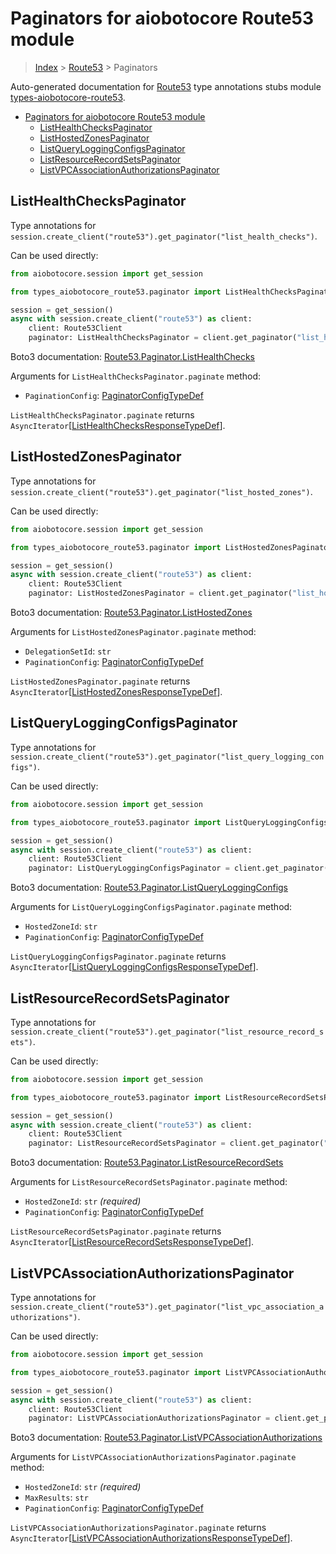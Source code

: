 <a id="paginators-for-aiobotocore-route53-module"></a>

# Paginators for aiobotocore Route53 module

> [Index](../README.md) > [Route53](./README.md) > Paginators

Auto-generated documentation for
[Route53](https://boto3.amazonaws.com/v1/documentation/api/latest/reference/services/route53.html#Route53)
type annotations stubs module
[types-aiobotocore-route53](https://pypi.org/project/types-aiobotocore-route53/).

- [Paginators for aiobotocore Route53 module](#paginators-for-aiobotocore-route53-module)
  - [ListHealthChecksPaginator](#listhealthcheckspaginator)
  - [ListHostedZonesPaginator](#listhostedzonespaginator)
  - [ListQueryLoggingConfigsPaginator](#listqueryloggingconfigspaginator)
  - [ListResourceRecordSetsPaginator](#listresourcerecordsetspaginator)
  - [ListVPCAssociationAuthorizationsPaginator](#listvpcassociationauthorizationspaginator)

<a id="listhealthcheckspaginator"></a>

## ListHealthChecksPaginator

Type annotations for
`session.create_client("route53").get_paginator("list_health_checks")`.

Can be used directly:

```python
from aiobotocore.session import get_session

from types_aiobotocore_route53.paginator import ListHealthChecksPaginator

session = get_session()
async with session.create_client("route53") as client:
    client: Route53Client
    paginator: ListHealthChecksPaginator = client.get_paginator("list_health_checks")
```

Boto3 documentation:
[Route53.Paginator.ListHealthChecks](https://boto3.amazonaws.com/v1/documentation/api/latest/reference/services/route53.html#Route53.Paginator.ListHealthChecks)

Arguments for `ListHealthChecksPaginator.paginate` method:

- `PaginationConfig`:
  [PaginatorConfigTypeDef](./type_defs.md#paginatorconfigtypedef)

`ListHealthChecksPaginator.paginate` returns
`AsyncIterator`\[[ListHealthChecksResponseTypeDef](./type_defs.md#listhealthchecksresponsetypedef)\].

<a id="listhostedzonespaginator"></a>

## ListHostedZonesPaginator

Type annotations for
`session.create_client("route53").get_paginator("list_hosted_zones")`.

Can be used directly:

```python
from aiobotocore.session import get_session

from types_aiobotocore_route53.paginator import ListHostedZonesPaginator

session = get_session()
async with session.create_client("route53") as client:
    client: Route53Client
    paginator: ListHostedZonesPaginator = client.get_paginator("list_hosted_zones")
```

Boto3 documentation:
[Route53.Paginator.ListHostedZones](https://boto3.amazonaws.com/v1/documentation/api/latest/reference/services/route53.html#Route53.Paginator.ListHostedZones)

Arguments for `ListHostedZonesPaginator.paginate` method:

- `DelegationSetId`: `str`
- `PaginationConfig`:
  [PaginatorConfigTypeDef](./type_defs.md#paginatorconfigtypedef)

`ListHostedZonesPaginator.paginate` returns
`AsyncIterator`\[[ListHostedZonesResponseTypeDef](./type_defs.md#listhostedzonesresponsetypedef)\].

<a id="listqueryloggingconfigspaginator"></a>

## ListQueryLoggingConfigsPaginator

Type annotations for
`session.create_client("route53").get_paginator("list_query_logging_configs")`.

Can be used directly:

```python
from aiobotocore.session import get_session

from types_aiobotocore_route53.paginator import ListQueryLoggingConfigsPaginator

session = get_session()
async with session.create_client("route53") as client:
    client: Route53Client
    paginator: ListQueryLoggingConfigsPaginator = client.get_paginator("list_query_logging_configs")
```

Boto3 documentation:
[Route53.Paginator.ListQueryLoggingConfigs](https://boto3.amazonaws.com/v1/documentation/api/latest/reference/services/route53.html#Route53.Paginator.ListQueryLoggingConfigs)

Arguments for `ListQueryLoggingConfigsPaginator.paginate` method:

- `HostedZoneId`: `str`
- `PaginationConfig`:
  [PaginatorConfigTypeDef](./type_defs.md#paginatorconfigtypedef)

`ListQueryLoggingConfigsPaginator.paginate` returns
`AsyncIterator`\[[ListQueryLoggingConfigsResponseTypeDef](./type_defs.md#listqueryloggingconfigsresponsetypedef)\].

<a id="listresourcerecordsetspaginator"></a>

## ListResourceRecordSetsPaginator

Type annotations for
`session.create_client("route53").get_paginator("list_resource_record_sets")`.

Can be used directly:

```python
from aiobotocore.session import get_session

from types_aiobotocore_route53.paginator import ListResourceRecordSetsPaginator

session = get_session()
async with session.create_client("route53") as client:
    client: Route53Client
    paginator: ListResourceRecordSetsPaginator = client.get_paginator("list_resource_record_sets")
```

Boto3 documentation:
[Route53.Paginator.ListResourceRecordSets](https://boto3.amazonaws.com/v1/documentation/api/latest/reference/services/route53.html#Route53.Paginator.ListResourceRecordSets)

Arguments for `ListResourceRecordSetsPaginator.paginate` method:

- `HostedZoneId`: `str` *(required)*
- `PaginationConfig`:
  [PaginatorConfigTypeDef](./type_defs.md#paginatorconfigtypedef)

`ListResourceRecordSetsPaginator.paginate` returns
`AsyncIterator`\[[ListResourceRecordSetsResponseTypeDef](./type_defs.md#listresourcerecordsetsresponsetypedef)\].

<a id="listvpcassociationauthorizationspaginator"></a>

## ListVPCAssociationAuthorizationsPaginator

Type annotations for
`session.create_client("route53").get_paginator("list_vpc_association_authorizations")`.

Can be used directly:

```python
from aiobotocore.session import get_session

from types_aiobotocore_route53.paginator import ListVPCAssociationAuthorizationsPaginator

session = get_session()
async with session.create_client("route53") as client:
    client: Route53Client
    paginator: ListVPCAssociationAuthorizationsPaginator = client.get_paginator("list_vpc_association_authorizations")
```

Boto3 documentation:
[Route53.Paginator.ListVPCAssociationAuthorizations](https://boto3.amazonaws.com/v1/documentation/api/latest/reference/services/route53.html#Route53.Paginator.ListVPCAssociationAuthorizations)

Arguments for `ListVPCAssociationAuthorizationsPaginator.paginate` method:

- `HostedZoneId`: `str` *(required)*
- `MaxResults`: `str`
- `PaginationConfig`:
  [PaginatorConfigTypeDef](./type_defs.md#paginatorconfigtypedef)

`ListVPCAssociationAuthorizationsPaginator.paginate` returns
`AsyncIterator`\[[ListVPCAssociationAuthorizationsResponseTypeDef](./type_defs.md#listvpcassociationauthorizationsresponsetypedef)\].
